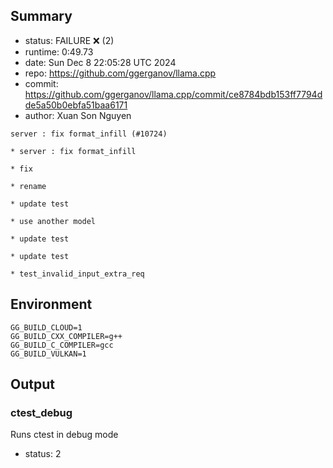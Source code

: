 ## Summary

- status:  FAILURE ❌ (2)
- runtime: 0:49.73
- date:    Sun Dec  8 22:05:28 UTC 2024
- repo:    https://github.com/ggerganov/llama.cpp
- commit:  https://github.com/ggerganov/llama.cpp/commit/ce8784bdb153ff7794dde5a50b0ebfa51baa6171
- author:  Xuan Son Nguyen
```
server : fix format_infill (#10724)

* server : fix format_infill

* fix

* rename

* update test

* use another model

* update test

* update test

* test_invalid_input_extra_req
```

## Environment

```
GG_BUILD_CLOUD=1
GG_BUILD_CXX_COMPILER=g++
GG_BUILD_C_COMPILER=gcc
GG_BUILD_VULKAN=1
```

## Output

### ctest_debug

Runs ctest in debug mode
- status: 2
```

```

